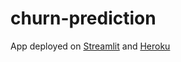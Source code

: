 # churn-prediction

App deployed on [Streamlit](https://share.streamlit.io/corentinchanet/churn-prediction/main
) and [Heroku](https://share.streamlit.io/corentinchanet/churn-prediction/main
)